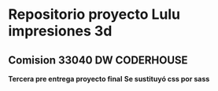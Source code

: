 # Repositorio proyecto Lulu impresiones 3d
## Comision 33040 DW CODERHOUSE 

**Tercera pre entrega proyecto final**
**Se sustituyó css por sass**
